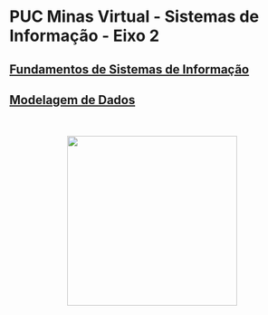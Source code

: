 # PUC Minas Virtual - Sistemas de Informação - Eixo 2

## [Fundamentos de Sistemas de Informação](./fundamentosSI.md)
## [Modelagem de Dados](./modelagemDados.md)

<div align="center">
  <br><br>
  <img src="https://revista.pucminas.br/wp-content/uploads/2021/09/Logo-PUC-Minas-Sobre.png" height="300px">
</div>